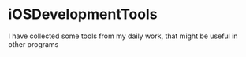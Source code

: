 # iOSDevelopmentTools
I have collected some tools from my daily work, that might be useful in other programs
